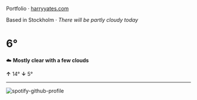 Portfolio · [harryyates.com](https://harryyates.com)

<!-- WEATHER_START -->
Based in Stockholm · *There will be partly cloudy today*

# 6°
☁️ **Mostly clear with a few clouds**

**↑** 14° **↓** 5°

---
<!-- WEATHER_END -->

<p align="left">
  <a>
    <img src="https://spotify-github-profile.kittinanx.com/api/view?uid=bigbello&cover_image=true&theme=natemoo-re&show_offline=true&background_color=121212&interchange=false&bar_color=53b14f&bar_color_cover=false" alt="spotify-github-profile">
  </a>
</p>